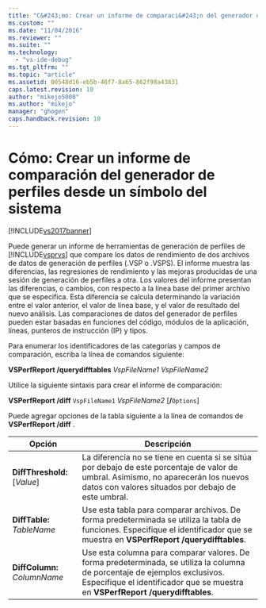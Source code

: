 ```yaml
---
title: "C&#243;mo: Crear un informe de comparaci&#243;n del generador de perfiles desde un s&#237;mbolo del sistema | Microsoft Docs"
ms.custom: ""
ms.date: "11/04/2016"
ms.reviewer: ""
ms.suite: ""
ms.technology: 
  - "vs-ide-debug"
ms.tgt_pltfrm: ""
ms.topic: "article"
ms.assetid: 00548d16-eb5b-46f7-8a65-862f98a43831
caps.latest.revision: 10
author: "mikejo5000"
ms.author: "mikejo"
manager: "ghogen"
caps.handback.revision: 10
---
```

# C&#243;mo: Crear un informe de comparaci&#243;n del generador de perfiles desde un s&#237;mbolo del sistema
[!INCLUDE[vs2017banner](../code-quality/includes/vs2017banner.md)]

Puede generar un informe de herramientas de generación de perfiles de [!INCLUDE[vsprvs](../code-quality/includes/vsprvs_md.md)] que compare los datos de rendimiento de dos archivos de datos de generación de perfiles \(.VSP o .VSPS\).  El informe muestra las diferencias, las regresiones de rendimiento y las mejoras producidas de una sesión de generación de perfiles a otra.  Los valores del informe presentan las diferencias, o cambios, con respecto a la línea base del primer archivo que se especifica.  Esta diferencia se calcula determinando la variación entre el valor anterior, el valor de línea base, y el valor de resultado del nuevo análisis.  Las comparaciones de datos del generador de perfiles pueden estar basadas en funciones del código, módulos de la aplicación, líneas, punteros de instrucción \(IP\) y tipos.  
  
 Para enumerar los identificadores de las categorías y campos de comparación, escriba la línea de comandos siguiente:  
  
 **VSPerfReport \/querydifftables**  *VspFileName1* *VspFileName2*  
  
 Utilice la siguiente sintaxis para crear el informe de comparación:  
  
 **VSPerfReport \/diff**  `VspFileName1` *VspFileName2* \[**\/**`Options`\]  
  
 Puede agregar opciones de la tabla siguiente a la línea de comandos de **VSPerfReport \/diff** .  
  
|Opción|Descripción|  
|------------|-----------------|  
|**DiffThreshold:**\[*Value*\]|La diferencia no se tiene en cuenta si se sitúa por debajo de este porcentaje de valor de umbral.  Asimismo, no aparecerán los nuevos datos con valores situados por debajo de este umbral.|  
|**DiffTable:** *TableName*|Use esta tabla para comparar archivos.  De forma predeterminada se utiliza la tabla de funciones.  Especifique el identificador que se muestra en **VSPerfReport \/querydifftables**.|  
|**DiffColumn:** *ColumnName*|Use esta columna para comparar valores.  De forma predeterminada, se utiliza la columna de porcentaje de ejemplos exclusivos.  Especifique el identificador que se muestra en **VSPerfReport \/querydifftables**.|